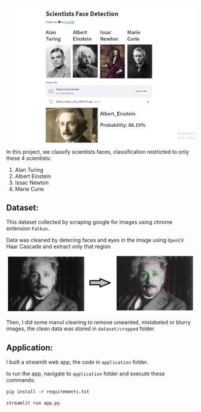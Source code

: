 ![](app_ui.png)
In this project, we classify scientists faces, classification restricted to only these 4 scientists:
1. Alan Turing
2. Albert Einstein
3. Issac Newton
4. Marie Curie

## Dataset:
This dataset collected by scraping google for images using chrome extension `Fatkun`.

Data was cleaned by detecing faces and eyes in the image using `OpenCV` Haar Cascade and extract only that region

![](cleaning_snapshot.png)

Then, I did some manul cleaning to remove unwanted, mislabeled or blurry images, the clean data was stored in `dataset/cropped` folder.

## Application:
I built a streamlit web app, the code in `application` folder.

to run the app, navigate to `application` folder and execute these commands:

```
pip install -r requirements.txt
```

```
streamlit run app.py
```